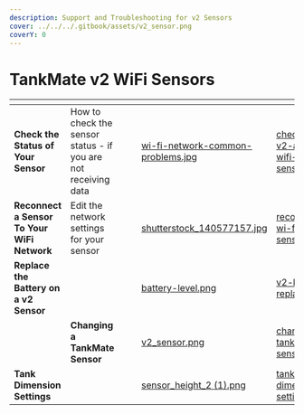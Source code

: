 ```yaml
---
description: Support and Troubleshooting for v2 Sensors
cover: ../../../.gitbook/assets/v2_sensor.png
coverY: 0
---
```


# TankMate v2 WiFi Sensors

<table data-view="cards"><thead><tr><th></th><th></th><th></th><th></th><th data-hidden data-card-cover data-type="files"></th><th data-hidden data-card-target data-type="content-ref"></th></tr></thead><tbody><tr><td><strong>Check the Status of Your Sensor</strong></td><td>How to check the sensor status - if you are not receiving data</td><td></td><td></td><td><a href="../../../.gitbook/assets/wi-fi-network-common-problems.jpg">wi-fi-network-common-problems.jpg</a></td><td><a href="../../../wi-fi-connectivity/check-status-v2-and-r3w-wifi-sensors.md">check-status-v2-and-r3w-wifi-sensors.md</a></td></tr><tr><td><strong>Reconnect a Sensor To Your WiFi Network</strong></td><td>Edit the network settings for your sensor</td><td></td><td></td><td><a href="../../../.gitbook/assets/shutterstock_140577157.jpg">shutterstock_140577157.jpg</a></td><td><a href="../../../wi-fi-connectivity/reconnect-v2-wi-fi-level-sensor.md">reconnect-v2-wi-fi-level-sensor.md</a></td></tr><tr><td><strong>Replace the Battery on a v2 Sensor</strong></td><td></td><td></td><td></td><td><a href="../../../.gitbook/assets/battery-level.png">battery-level.png</a></td><td><a href="v2-battery-replacement.md">v2-battery-replacement.md</a></td></tr><tr><td></td><td><strong>Changing a TankMate Sensor</strong></td><td></td><td></td><td><a href="../../../.gitbook/assets/v2_sensor.png">v2_sensor.png</a></td><td><a href="../../../app-user-guides/mobile-app/changing-a-tankmate-sensor.md">changing-a-tankmate-sensor.md</a></td></tr><tr><td><strong>Tank Dimension Settings</strong></td><td></td><td></td><td></td><td><a href="../../../.gitbook/assets/sensor_height_2 (1).png">sensor_height_2 (1).png</a></td><td><a href="../tankmate-r3-wifi-sensors/set-up-a-new-r3-sensor/tank-dimension-settings.md">tank-dimension-settings.md</a></td></tr></tbody></table>

